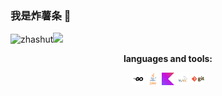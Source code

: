  
  
### 我是炸薯条 👋

<a align="center"> <img align="" height="160px" src="https://github-readme-stats.vercel.app/api?username=zhashut&hide_title=false&hide_border=true&show_icons=true&include_all_commits=true&bg_color=0,EC6C6C,FFD479,FFFC79,73FA79&theme=graywhite" alt="zhashut" /><img align="" height="160px" src="https://github-readme-stats.vercel.app/api/top-langs/?username=zhashut&hide_title=true&hide_border=true&layout=compact&bg_color=0,73FA79,73FDFF,D783FF&theme=graywhite&locale=cn" />


  **languages and tools:**   

<code><img height="20" src="https://raw.githubusercontent.com/github/explore/80688e429a7d4ef2fca1e82350fe8e3517d3494d/topics/go/go.png"></code>
<code><img height="20" src="https://raw.githubusercontent.com/github/explore/80688e429a7d4ef2fca1e82350fe8e3517d3494d/topics/java/java.png"></code>
<code><img height="20" src="https://raw.githubusercontent.com/github/explore/80688e429a7d4ef2fca1e82350fe8e3517d3494d/topics/kotlin/kotlin.png"></code>
<code><img height="20" src="https://raw.githubusercontent.com/github/explore/80688e429a7d4ef2fca1e82350fe8e3517d3494d/topics/mysql/mysql.png"></code>
<code><img height="20" src="https://raw.githubusercontent.com/github/explore/80688e429a7d4ef2fca1e82350fe8e3517d3494d/topics/git/git.png"></code>

